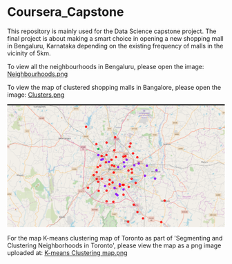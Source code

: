 # Coursera_Capstone
This repository is mainly used for the Data Science capstone project. The final project is about making a smart choice in opening a new shopping mall in Bengaluru, Karnataka depending on the existing frequency of malls in the vicinity of 5km.

To view all the neighbourhoods in Bengaluru, please open the image: [Neighbourhoods.png](https://github.com/Siddharth1101/Battle-Of-Neighbourhoods/blob/master/Neighbourhoods.png)

To view the map of clustered shopping malls in Bangalore, please open the image: [Clusters.png](https://github.com/Siddharth1101/Battle-Of-Neighbourhoods/blob/master/Clusters.png)

![The Clustered Map of Bengaluru](https://github.com/Siddharth1101/Battle-Of-Neighbourhoods/blob/master/Clusters_zoomed.png "Title")

For the map K-means clustering map of Toronto as part of 'Segmenting and Clustering Neighborhoods in Toronto', please view the map as a png image uploaded at: [K-means Clustering map.png](https://github.com/Siddharth1101/Battle-Of-Neighbourhoods/blob/master/K-means%20clustering%20map.png)
